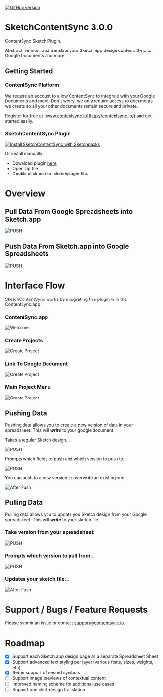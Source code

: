 [![GitHub version](https://badge.fury.io/gh/contentsync%2FSketchContentSync.svg)](https://badge.fury.io/gh/contentsync%2FSketchContentSync.sketchplugin)

# SketchContentSync 3.0.0

ContentSync Sketch Plugin.

Abstract, version, and translate your Sketch.app design content. Sync to Google Documents and more.


## Getting Started

### ContentSync Platform

We require an account to allow ContentSync to integrate with your Google Documents and more. Don't worry, we only require access to documents we create so all your other documents remain secure and private.

Register for free at [www.contentsync.io](http://contentsync.io/) and get started easily.

### SketchContentSync Plugin

[![Install SketchContentSync with Sketchpacks](http://sketchpacks-com.s3.amazonaws.com/assets/badges/sketchpacks-badge-install.png "Install SketchContentSync with Sketchpacks")](https://sketchpacks.com/contentsync/SketchContentSync.sketchplugin/install)

Or install manually:

+ Download plugin [here](https://github.com/contentsync/SketchContentSync.sketchplugin/blob/master/SketchContentSync-3.0.0.zip)
+ Open zip file
+ Double click on the .sketchplugin file.

# Overview

## Pull Data From Google Spreadsheets into Sketch.app

![PUSH](https://github.com/contentsync/SketchContentSync.sketchplugin/blob/master/docs/contentsyncapp/feature_pull.jpg)

## Push Data From Sketch.app into Google Spreadsheets

![PUSH](https://github.com/contentsync/SketchContentSync.sketchplugin/blob/master/docs/contentsyncapp/feature_push.jpg)


# Interface Flow

SketchContentSync works by integrating this plugin with the ContentSync.app.

### ContentSync.app

![Welcome](https://github.com/contentsync/SketchContentSync.sketchplugin/blob/master/docs/contentsyncapp/welcome_sign_in.png)

### Create Projects

![Create Project](https://github.com/contentsync/SketchContentSync.sketchplugin/blob/master/docs/contentsyncapp/create_project.png)

### Link To Google Document

![Create Project](https://github.com/contentsync/SketchContentSync.sketchplugin/blob/master/docs/contentsyncapp/create_google_doc.png)

### Main Project Menu

![Create Project](https://github.com/contentsync/SketchContentSync.sketchplugin/blob/master/docs/contentsyncapp/actions.png)

## Pushing Data

Pushing data allows you to create a new version of data in your spreadsheet. This will _**write**_ to your google document.

Takes a regular Sketch design...

![PUSH](https://github.com/contentsync/SketchContentSync.sketchplugin/blob/master/docs/contentsyncapp/push_sketch_before.png)

Prompts which fields to push and which version to push to...

![PUSH](https://github.com/contentsync/SketchContentSync.sketchplugin/blob/master/docs/contentsyncapp/push.png)

You can push to a new version or overwrite an existing one.

![After Push](https://github.com/contentsync/SketchContentSync.sketchplugin/blob/master/docs/contentsyncapp/push_sheet.png)


## Pulling Data

Pulling data allows you to update you Sketch design from your Google spreadsheet. This will _**write**_ to your sketch file.

### Take version from your spreadsheet:

![PUSH](https://github.com/contentsync/SketchContentSync.sketchplugin/blob/master/docs/contentsyncapp/pull_sheet.png)

### Prompts which version to pull from...

![PUSH](https://github.com/contentsync/SketchContentSync.sketchplugin/blob/master/docs/contentsyncapp/pull.png)

### Updates your sketch file...

![After Push](https://github.com/contentsync/SketchContentSync.sketchplugin/blob/master/docs/contentsyncapp/pull_sketch_after.png)

# Support / Bugs / Feature Requests

Please submit an issue or contact [support@contentsync.io](mailto:support@contentsync.io).

# Roadmap

- [x] Support each Sketch.app design page as a separate Spreadsheet Sheet
- [x] Support advanced text styling per layer (various fonts, sizes, weights, etc)
- [x] Better support of nested symbols
- [ ] Support image previews of contextual content
- [ ] Improved naming scheme for additional use cases
- [ ] Support one click design translation
